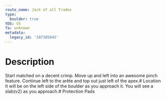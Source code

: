 ```yaml
---
route_name: Jack of all Trades
type:
  boulder: true
YDS: V5
fa: unknown
metadata:
  legacy_id: '107385845'
---
```

# Description
Start matched on a decent crimp. Move up and left into an awesome pinch feature. Continue left to the arête and top out just left of the apex.# Location
It will be on the left side of the boulder as you approach it. You will see a slab(v2) as you approach.# Protection
Pads